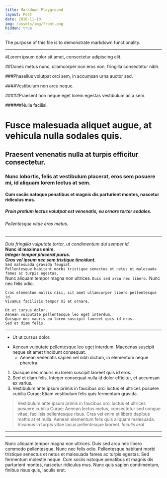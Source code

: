 ```yaml
---
title: Markdown Playground
layout: Post
date: 2016-11-10
img: /assets/img/front.png
hidden: true
---
```


The purpose of this file is to demonstrate markdown functionality.

---

#Lorem ipsum dolor sit amet, consectetur adipiscing elit.

##Donec metus nunc, ullamcorper non eros non, fringilla consectetur nibh.

###Phasellus volutpat orci sem, in accumsan urna auctor sed.

####Vestibulum non arcu neque.

#####Praesent non neque eget lorem egestas vestibulum ac a sem.

######Nulla facilisi.

# Fusce malesuada aliquet augue, at vehicula nulla sodales quis.
## Praesent venenatis nulla at turpis efficitur consectetur.
### Nunc lobortis, felis at vestibulum placerat, eros sem posuere mi, id aliquam lorem lectus at sem.
#### Cum sociis natoque penatibus et magnis dis parturient montes, nascetur ridiculus mus.
##### Proin pretium lectus volutpat est venenatis, eu ornare tortor sodales.
###### Pellentesque vitae eros metus.
---

*Duis fringilla vulputate tortor, ut condimentum dui semper id.*  
**Nunc id maximus enim.**  
*__Integer tempor placerat purus.__*  
**_Cras vel ipsum nec sem tristique tincidunt._**  
`Sed malesuada gravida feugiat.`  
``Pellentesque habitant morbi tristique senectus et netus et malesuada fames ac turpis egestas.``  
Nunc aliquam tempor magna non ultrices. `Duis sed arcu nec libero.` Nunc nec felis odio.

```
Cras elementum mollis nisi, sit amet ullamcorper libero pellentesque id.
Vivamus facilisis tempor mi at ornare.
```

    Ut ut cursus dolor.
    Aenean vulputate pellentesque leo eget interdum.
    Quisque nec mauris eu lorem suscipit laoreet quis id eros.
    Sed et diam felis.

---

* Ut ut cursus dolor.
- Aenean vulputate pellentesque leo eget interdum.
  Maecenas suscipit neque sit amet tincidunt consequat.
  - Aenean venenatis sapien vel nibh dictum, in elementum neque pharetra.

1. Quisque nec mauris eu lorem suscipit laoreet quis id eros.
2. Sed et diam felis. Integer consequat nulla id dolor efficitur, et accumsan ex varius.
69. Vestibulum ante ipsum primis in faucibus orci luctus et ultrices posuere cubilia Curae; Etiam vestibulum felis quis fermentum gravida.

> Vestibulum ante ipsum primis in faucibus orci luctus et ultrices posuere cubilia Curae; Aenean lectus metus, consectetur sed congue vitae, facilisis pellentesque risus.
Cras vel enim et libero dapibus mattis at et nulla. Aenean elementum felis quis aliquam malesuada. Vivamus in turpis vitae lacus pellentesque laoreet.
> <cite>Iaculis erat</cite>

---



---

Nunc aliquam tempor magna non ultrices. Duis sed arcu nec libero commodo pellentesque. Nunc nec felis odio. Pellentesque habitant morbi tristique senectus et netus et malesuada fames ac turpis egestas. Sed fermentum molestie neque. Cum sociis natoque penatibus et magnis dis parturient montes, nascetur ridiculus mus. Nunc quis sapien condimentum, finibus risus quis, iaculis erat.
